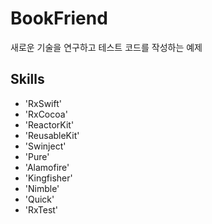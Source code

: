 # BookFriend
새로운 기술을 연구하고 테스트 코드를 작성하는 예제

## Skills
* 'RxSwift'
* 'RxCocoa'
* 'ReactorKit'
* 'ReusableKit'
* 'Swinject'
* 'Pure'
* 'Alamofire'
* 'Kingfisher'
* 'Nimble'
* 'Quick'
* 'RxTest'
